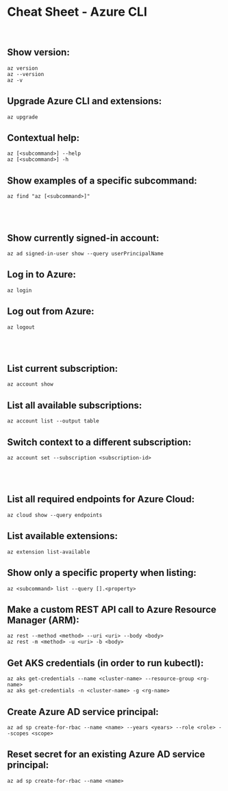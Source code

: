 # Cheat Sheet - Azure CLI

<br>

## Show version:
```shell
az version
az --version
az -v
```

## Upgrade Azure CLI and extensions:
```shell
az upgrade
```

## Contextual help:
```shell
az [<subcommand>] --help
az [<subcommand>] -h
```

## Show examples of a specific subcommand:
```shell
az find "az [<subcommand>]"
```

<br><br>

## Show currently signed-in account:
```shell
az ad signed-in-user show --query userPrincipalName
```

## Log in to Azure:
```shell
az login
```

## Log out from Azure:
```shell
az logout
```

<br><br>

## List current subscription:
```shell
az account show
```

## List all available subscriptions:
```shell
az account list --output table
```

## Switch context to a different subscription:
```shell
az account set --subscription <subscription-id>
```

<br><br>

## List all required endpoints for Azure Cloud:
```shell
az cloud show --query endpoints
```

## List available extensions:
```shell
az extension list-available
```

## Show only a specific property when listing:
```shell
az <subcommand> list --query [].<property>
```

## Make a custom REST API call to Azure Resource Manager (ARM):
```shell
az rest --method <method> --uri <uri> --body <body>
az rest -m <method> -u <uri> -b <body>
```

## Get AKS credentials (in order to run kubectl):
```shell
az aks get-credentials --name <cluster-name> --resource-group <rg-name>
az aks get-credentials -n <cluster-name> -g <rg-name>
```

## Create Azure AD service principal:
```shell
az ad sp create-for-rbac --name <name> --years <years> --role <role> --scopes <scope>
```

## Reset secret for an existing Azure AD service principal:
```shell
az ad sp create-for-rbac --name <name>
```